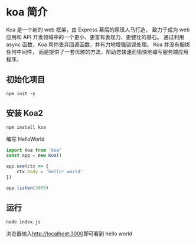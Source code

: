 # koa 简介

Koa 是一个新的 web 框架，由 Express 幕后的原班人马打造， 致力于成为 web 应用和 API 开发领域中的一个更小、更富有表现力、更健壮的基石。 通过利用 async 函数，Koa 帮你丢弃回调函数，并有力地增强错误处理。 Koa 并没有捆绑任何中间件， 而是提供了一套优雅的方法，帮助您快速而愉快地编写服务端应用程序。

## 初始化项目

`npm init -y`

## 安装 Koa2

`npm install koa`

编写 HelloWorld

```js
import Koa from 'koa'
const app = new Koa()

app.use(ctx => {
    ctx.body = 'hello! world'
})

app.listen(3000)
```

## 运行

`node index.js`

浏览器输入[http://localhost:3000](http://localhost:3000)即可看到 hello world
